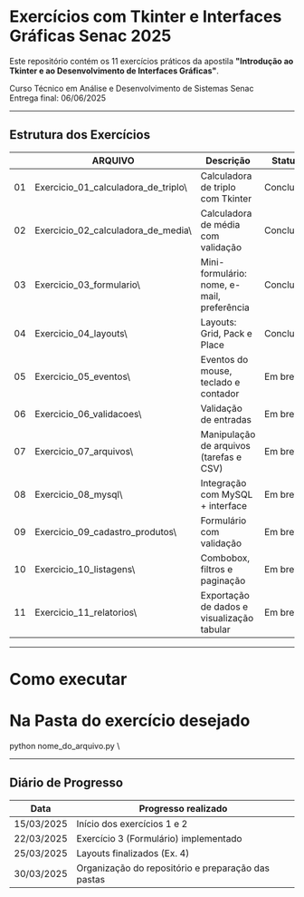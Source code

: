 #  Exercícios com Tkinter e Interfaces Gráficas  Senac 2025

Este repositório contém os 11 exercícios práticos da apostila **\"Introdução ao Tkinter e ao Desenvolvimento de Interfaces Gráficas\"**.

 Curso Técnico em Análise e Desenvolvimento de Sistemas  Senac  
 Entrega final: 06/06/2025  

---

##  Estrutura dos Exercícios

|   | ARQUIVO                                | Descrição                                          | Status         |
|-----|----------------------------------------|----------------------------------------------------|----------------|
| 01  | Exercicio_01_calculadora_de_triplo\   | Calculadora de triplo com Tkinter                 |  Concluído    |
| 02  | Exercicio_02_calculadora_de_media\    | Calculadora de média com validação                |  Concluído    |
| 03  | Exercicio_03_formulario\              | Mini-formulário: nome, e-mail, preferência        |  Concluído    |
| 04  | Exercicio_04_layouts\                 | Layouts: Grid, Pack e Place                       |  Concluído    |
| 05  | Exercicio_05_eventos\                 | Eventos do mouse, teclado e contador              |  Em breve     |
| 06  | Exercicio_06_validacoes\              | Validação de entradas                             |  Em breve     |
| 07  | Exercicio_07_arquivos\                | Manipulação de arquivos (tarefas e CSV)           |  Em breve     |
| 08  | Exercicio_08_mysql\                   | Integração com MySQL + interface                  |  Em breve     |
| 09  | Exercicio_09_cadastro_produtos\       | Formulário com validação                          |  Em breve     |
| 10  | Exercicio_10_listagens\               | Combobox, filtros e paginação                     |  Em breve     |
| 11  | Exercicio_11_relatorios\              | Exportação de dados e visualização tabular        |  Em breve     |

---

#  Como executar


# Na Pasta do exercício desejado
python nome_do_arquivo.py
\\

---

##  Diário de Progresso

| Data        | Progresso realizado                                  |
|-------------|------------------------------------------------------|
| 15/03/2025  | Início dos exercícios 1 e 2                          |
| 22/03/2025  | Exercício 3 (Formulário) implementado               |
| 25/03/2025  | Layouts finalizados (Ex. 4)                          |
| 30/03/2025  | Organização do repositório e preparação das pastas  |
